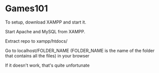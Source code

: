 # Games101

To setup, download XAMPP and start it.

Start Apache and MySQL from XAMPP.

Extract repo to xampp/htdocs/

Go to localhost/FOLDER_NAME (FOLDER_NAME is the name of the folder that contains all the files) in your browser

If it doesn't work, that's quite unfortunate

